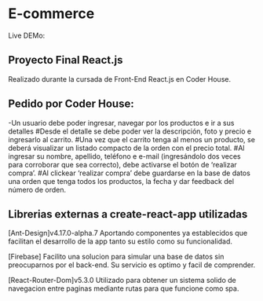 # E-commerce

Live DEMo:

## Proyecto Final React.js
Realizado durante la cursada de Front-End React.js en Coder House.


## Pedido por Coder House:
-Un usuario debe poder ingresar, navegar por los productos e ir a sus detalles
#Desde el detalle se debe poder ver la descripción, foto y precio e ingresarlo al carrito.
#Una vez que el carrito tenga al menos un producto, se deberá visualizar un listado compacto de la orden con el precio total.
#Al ingresar su nombre, apellido, teléfono e e-mail (ingresándolo dos veces para corroborar que sea correcto), debe activarse el botón de ‘realizar compra’.
#Al clickear ‘realizar compra’ debe guardarse en la base de datos una orden que tenga todos los productos, la fecha y dar feedback del número de orden.



## Librerias externas a create-react-app utilizadas 

[Ant-Design]v4.17.0-alpha.7 Aportando componentes ya establecidos que facilitan el desarrollo de la app tanto su estilo como su funcionalidad.

[Firebase] Facilito una solucion para simular una base de datos sin preocuparnos por el back-end. Su servicio es optimo y facil de comprender.

[React-Router-Dom]v5.3.0 Utilizado para obtener un sistema solido de navegacion entre paginas mediante rutas para que funcione como spa.

